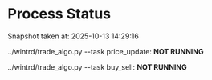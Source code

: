 # Process Status

Snapshot taken at: 2025-10-13 14:29:16

../wintrd/trade_algo.py --task price_update: **NOT RUNNING**

../wintrd/trade_algo.py --task buy_sell: **NOT RUNNING**


